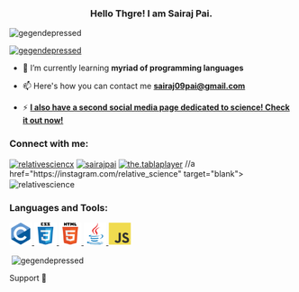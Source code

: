 <h3 align="center"> Hello Thgre! I am Sairaj Pai. </h3>

<p align="left"> <img src="https://komarev.com/ghpvc/?username=gegendepressed&label=Profile%20views&color=0e75b6&style=flat" alt="gegendepressed" /> </p>

<p align="left"> <a href="https://github.com/ryo-ma/github-profile-trophy"><img src="https://github-profile-trophy.vercel.app/?username=gegendepressed" alt="gegendepressed" /></a> </p>

- 🌱 I’m currently learning **myriad of programming languages**

- 📫 Here's how you can contact me **sairaj09pai@gmail.com**

- ⚡ <a href = "https://instagram.com/relative_science"> **I also have a second social media page dedicated to science! Check it out now!** </a>
<h3 align="left">Connect with me:</h3>
<p align="left">
<a href="https://twitter.com/relativesciencx" target="blank"><img align="center" src="https://raw.githubusercontent.com/rahuldkjain/github-profile-readme-generator/master/src/images/icons/Social/twitter.svg" alt="relativesciencx" height="30" width="40" /></a>
<a href="https://fb.com/sairajpai" target="blank"><img align="center" src="https://raw.githubusercontent.com/rahuldkjain/github-profile-readme-generator/master/src/images/icons/Social/facebook.svg" alt="sairajpai" height="30" width="40" /></a>
<a href="https://instagram.com/the.tablaplayer" target="blank"><img align="center" src="https://raw.githubusercontent.com/rahuldkjain/github-profile-readme-generator/master/src/images/icons/Social/instagram.svg" alt="the.tablaplayer" height="30" width="40" /></a>
//a href="https://instagram.com/relative_science" target="blank"><img align="center" src="https://raw.githubusercontent.com/rahuldkjain/github-profile-readme-generator/master/src/images/icons/Social/instagram.svg" alt="relativescience" height="30" width="40" /></a
</p>

<h3 align="left">Languages and Tools:</h3>
<p align="left"> <a href="https://www.cprogramming.com/" target="_blank" rel="noreferrer"> <img src="https://raw.githubusercontent.com/devicons/devicon/master/icons/c/c-original.svg" alt="c" width="40" height="40"/> </a> <a href="https://www.w3schools.com/css/" target="_blank" rel="noreferrer"> <img src="https://raw.githubusercontent.com/devicons/devicon/master/icons/css3/css3-original-wordmark.svg" alt="css3" width="40" height="40"/> </a> <a href="https://www.w3.org/html/" target="_blank" rel="noreferrer"> <img src="https://raw.githubusercontent.com/devicons/devicon/master/icons/html5/html5-original-wordmark.svg" alt="html5" width="40" height="40"/> </a> <a href="https://www.java.com" target="_blank" rel="noreferrer"> <img src="https://raw.githubusercontent.com/devicons/devicon/master/icons/java/java-original.svg" alt="java" width="40" height="40"/> </a> <a href="https://developer.mozilla.org/en-US/docs/Web/JavaScript" target="_blank" rel="noreferrer"> <img src="https://raw.githubusercontent.com/devicons/devicon/master/icons/javascript/javascript-original.svg" alt="javascript" width="40" height="40"/> </a> </p>

<p>&nbsp;<img align="center" src="https://github-readme-stats.vercel.app/api?username=gegendepressed&show_icons=true&locale=en" alt="gegendepressed" /></p>

Support 🙏
